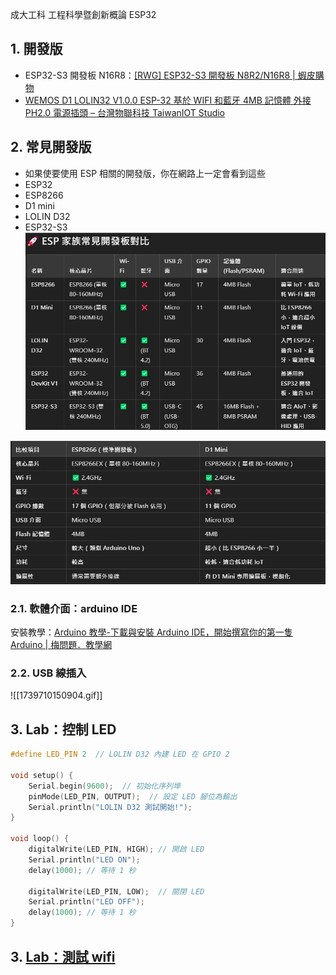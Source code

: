 成大工科 工程科學暨創新概論 ESP32

## 1. 開發版

-   ESP32-S3 開發板 N16R8：[[RWG] ESP32-S3 開發板 N8R2/N16R8 | 蝦皮購物](https://shopee.tw/-RWG-ESP32-S3-%E9%96%8B%E7%99%BC%E6%9D%BF-N8R2-N16R8-i.14363185.22789519649?sp_atk=cfea3333-fd64-41e0-bf09-ddbae1f48bac&xptdk=cfea3333-fd64-41e0-bf09-ddbae1f48bac)
-   [WEMOS D1 LOLIN32 V1.0.0 ESP-32 基於 WIFI 和藍牙 4MB 記憶體 外接 PH2.0 電源插頭 – 台灣物聯科技 TaiwanIOT Studio](https://www.taiwaniot.com.tw/product/wemos-d1-lolin32-v1-0-0-esp-32-%e5%9f%ba%e6%96%bcwifi%e5%92%8c%e8%97%8d%e7%89%994mb-%e8%a8%98%e6%86%b6%e9%ab%94/)

## 2. 常見開發版

-   如果使要使用 ESP 相關的開發版，你在網路上一定會看到這些
-   ESP32
-   ESP8266
-   D1 mini
-   LOLIN D32
-   ESP32-S3
    ![upgit_20250216_1739709906.png](https://raw.githubusercontent.com/kcwc1029/obsidian-upgit-image/main/2025/02/upgit_20250216_1739709906.png)

![upgit_20250216_1739709918.png](https://raw.githubusercontent.com/kcwc1029/obsidian-upgit-image/main/2025/02/upgit_20250216_1739709918.png)

### 2.1. 軟體介面：arduino IDE

安裝教學：[Arduino 教學-下載與安裝 Arduino IDE，開始撰寫你的第一隻 Arduino | 梅問題．教學網](https://www.minwt.com/arduino/22305.html)

### 2.2. USB 線插入

![[1739710150904.gif]]

## 3. Lab：控制 LED

```c
#define LED_PIN 2  // LOLIN D32 內建 LED 在 GPIO 2

void setup() {
    Serial.begin(9600);  // 初始化序列埠
    pinMode(LED_PIN, OUTPUT);  // 設定 LED 腳位為輸出
    Serial.println("LOLIN D32 測試開始!");
}

void loop() {
    digitalWrite(LED_PIN, HIGH); // 開啟 LED
    Serial.println("LED ON");
    delay(1000); // 等待 1 秒

    digitalWrite(LED_PIN, LOW);  // 關閉 LED
    Serial.println("LED OFF");
    delay(1000); // 等待 1 秒
}
```

## 3. [Lab：測試 wifi](./Lab/WiFiScan_ESP32/WiFiScan_ESP32.ino)
